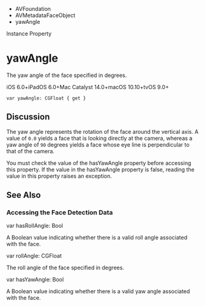 

- AVFoundation
- AVMetadataFaceObject
-  yawAngle 

Instance Property

# yawAngle

The yaw angle of the face specified in degrees.

iOS 6.0+iPadOS 6.0+Mac Catalyst 14.0+macOS 10.10+tvOS 9.0+

``` source
var yawAngle: CGFloat { get }
```

## Discussion

The yaw angle represents the rotation of the face around the vertical axis. A value of `0.0` yields a face that is looking directly at the camera, whereas a yaw angle of `90` degrees yields a face whose eye line is perpendicular to that of the camera.

You must check the value of the hasYawAngle property before accessing this property. If the value in the hasYawAngle property is false, reading the value in this property raises an exception.

## See Also

### Accessing the Face Detection Data

var hasRollAngle: Bool

A Boolean value indicating whether there is a valid roll angle associated with the face.

var rollAngle: CGFloat

The roll angle of the face specified in degrees.

var hasYawAngle: Bool

A Boolean value indicating whether there is a valid yaw angle associated with the face.

